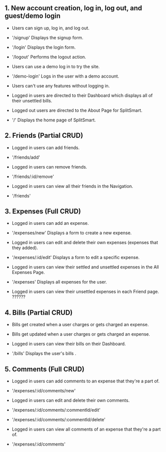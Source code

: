                   

## 1. New account creation, log in, log out, and guest/demo login
* Users can sign up, log in, and log out.
* '/signup'                   Displays the signup form.
* '/login'                    Displays the login form.
* '/logout'                   Performs the logout action.

* Users can use a demo log in to try the site.
* '/demo-login'               Logs in the user with a demo account.

* Users can't use any features without logging in.
* Logged in users are directed to their Dashboard which displays all of their unsettled bills.
* Logged out users are directed to the About Page for SplitSmart.
* '/'                 Displays the home page of SplitSmart.






## 2. Friends (Partial CRUD)
* Logged in users can add friends.
* '/friends/add'                  

* Logged in users can remove friends.
* '/friends/:id/remove'           

* Logged in users can view all their friends in the Navigation.
* '/friends'                       







## 3. Expenses (Full CRUD)
* Logged in users can add an expense.
* '/expenses/new'              Displays a form to create a new expense.

* Logged in users can edit and delete their own expenses (expenses that they added).
* '/expenses/:id/edit'         Displays a form to edit a specific expense.

* Logged in users can view their settled and unsettled expenses in the All Expenses Page.
* '/expenses'                  Displays all expenses for the user.


* Logged in users can view their unsettled expenses in each Friend page.
??????





## 4. Bills (Partial CRUD)
* Bills get created when a user charges or gets charged an expense.
* Bills get updated when a user charges or gets charged an expense.
* Logged in users can view their bills on their Dashboard.


* '/bills'                             Displays the user's bills .



## 5. Comments (Full CRUD)

* Logged in users can add comments to an expense that they're a part of.
* '/expenses/:id/comments/new'  

* Logged in users can edit and delete their own comments.
* '/expenses/:id/comments/:commentId/edit'               
* '/expenses/:id/comments/:commentId/delete' 

* Logged in users can view all comments of an expense that they're a part of.
* '/expenses/:id/comments' 


                         
             